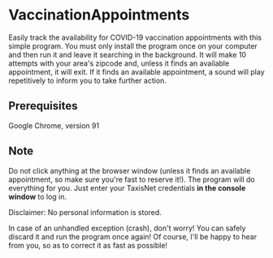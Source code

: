# VaccinationAppointments

Easily track the availability for COVID-19 vaccination appointments with this simple program. You must only install the program once on your computer and then run it and leave it searching in the background.
It will make 10 attempts with your area's zipcode and, unless it finds an available appointment, it will exit.
If it finds an available appointment, a sound will play repetitively to inform you to take further action.

## Prerequisites
Google Chrome, version 91

## Note
Do not click anything at the browser window (unless it finds an available appointment, so make sure you're fast to reserve it!). The program will do everything for you. Just enter your TaxisNet credentials **in the console window** to log in.

Disclaimer: No personal information is stored.

In case of an unhandled exception (crash), don't worry! You can safely discard it and run the program once again! Of course, I'll be happy to hear from you, so as to correct it as fast as possible!
